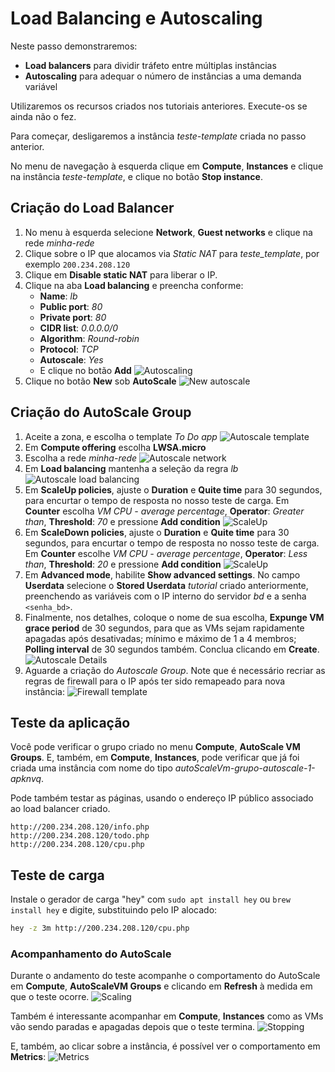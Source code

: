 # Load Balancing e Autoscaling

Neste passo demonstraremos:

- __Load balancers__ para dividir tráfeto entre múltiplas instâncias
- __Autoscaling__ para adequar o número de instâncias a uma demanda variável

Utilizaremos os recursos criados nos tutoriais anteriores. Execute-os se ainda não o fez.

Para começar, desligaremos a instância _teste-template_ criada no passo anterior.

No menu de navegação à esquerda clique em __Compute__, __Instances__ e clique na instância _teste-template_, e clique no botão __Stop instance__.

## Criação do Load Balancer

1. No menu à esquerda selecione __Network__, __Guest networks__ e clique na rede _minha-rede_
2. Clique sobre o IP que alocamos via _Static NAT_ para _teste_template_, por exemplo `200.234.208.120`
3. Clique em __Disable static NAT__ para liberar o IP.
4. Clique na aba __Load balancing__ e preencha conforme:
    * __Name__: _lb_
    * __Public port__: _80_
    * __Private port__: _80_
    * __CIDR list__: _0.0.0.0/0_
    * __Algorithm__: _Round-robin_
    * __Protocol__: _TCP_
    * __Autoscale__: _Yes_
    * E clique no botão __Add__
![Autoscaling](autoscaling.png)
5. Clique no botão __New__ sob __AutoScale__
![New autoscale](new-autoscale.png)

## Criação do AutoScale Group

1. Aceite a zona, e escolha o template _To Do app_
![Autoscale template](autoscale-template.png)
2. Em __Compute offering__ escolha __LWSA.micro__
3. Escolha a rede _minha-rede_
![Autoscale network](autoscale-network.png)
4. Em __Load balancing__ mantenha a seleção da regra _lb_ 
![Autoscale load balancing](autoscale-loadbalancing.png)
5. Em __ScaleUp policies__, ajuste o __Duration__ e __Quite time__ para 30 segundos, para encurtar o tempo de resposta no nosso teste de carga. Em __Counter__ escolha _VM CPU - average percentage_, __Operator__: _Greater than_, __Threshold__: _70_ e pressione __Add condition__
![ScaleUp](scaleup.png)
5. Em __ScaleDown policies__, ajuste o __Duration__ e __Quite time__ para 30 segundos, para encurtar o tempo de resposta no nosso teste de carga. Em __Counter__ escolhe _VM CPU - average percentage_, __Operator__: _Less than_, __Threshold__: _20_ e pressione __Add condition__
![ScaleUp](scaledown.png)
6. Em __Advanced mode__, habilite __Show advanced settings__. No campo __Userdata__ selecione o __Stored Userdata__ _tutorial_ criado anteriormente, preenchendo as variáveis com o IP interno do servidor _bd_ e a senha `<senha_bd>`.
7. Finalmente, nos detalhes, coloque o nome de sua escolha, __Expunge VM grace period__ de 30 segundos, para que as VMs sejam rapidamente apagadas após desativadas; mínimo e máximo de 1 a 4 membros; __Polling interval__ de 30 segundos também. Conclua clicando em __Create__.
![Autoscale Details](autoscale-details.png)
8. Aguarde a criação do _Autoscale Group_. Note que é necessário recriar as regras de firewall para o IP após ter sido remapeado para nova instância:
![Firewall template](firewall-template.png)

## Teste da aplicação

Você pode verificar o grupo criado no menu __Compute__, __AutoScale VM Groups__. E, também, em __Compute__, __Instances__, pode verificar que já foi criada uma instância com nome do tipo _autoScaleVm-grupo-autoscale-1-apknvq_.

Pode também testar as páginas, usando o endereço IP público associado ao load balancer criado.

```
http://200.234.208.120/info.php
http://200.234.208.120/todo.php
http://200.234.208.120/cpu.php
```

## Teste de carga

Instale o gerador de carga "hey" com `sudo apt install hey` ou `brew install hey` e digite, substituindo pelo IP alocado:

```bash
hey -z 3m http://200.234.208.120/cpu.php
```

### Acompanhamento do AutoScale

Durante o andamento do teste acompanhe o comportamento do AutoScale em __Compute__, __AutoScaleVM Groups__ e clicando em __Refresh__ à medida em que o teste ocorre. 
![Scaling](scaling.png)

Também é interessante acompanhar em __Compute__, __Instances__ como as VMs vão sendo paradas e apagadas depois que o teste termina.
![Stopping](stopping.png)

E, também, ao clicar sobre a instância, é possível ver o comportamento em __Metrics__:
![Metrics](metrics.png)
